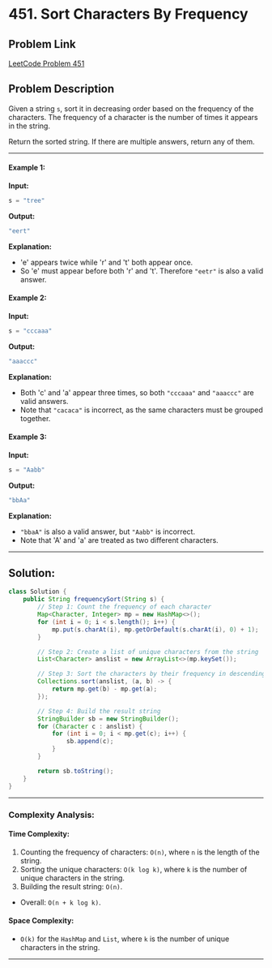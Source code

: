 # 451. Sort Characters By Frequency

## Problem Link
[LeetCode Problem 451](https://leetcode.com/problems/sort-characters-by-frequency/)

## Problem Description

Given a string `s`, sort it in decreasing order based on the frequency of the characters. The frequency of a character is the number of times it appears in the string.

Return the sorted string. If there are multiple answers, return any of them.

---
#### Example 1:
**Input:**
```java
s = "tree"
```

**Output:**
```java
"eert"
```

**Explanation:**
- 'e' appears twice while 'r' and 't' both appear once.
- So 'e' must appear before both 'r' and 't'. Therefore `"eetr"` is also a valid answer.

#### Example 2:
**Input:**
```java
s = "cccaaa"
```

**Output:**
```java
"aaaccc"
```

**Explanation:**
- Both 'c' and 'a' appear three times, so both `"cccaaa"` and `"aaaccc"` are valid answers.
- Note that `"cacaca"` is incorrect, as the same characters must be grouped together.

#### Example 3:
**Input:**
```java
s = "Aabb"
```

**Output:**
```java
"bbAa"
```

**Explanation:**
- `"bbaA"` is also a valid answer, but `"Aabb"` is incorrect.
- Note that 'A' and 'a' are treated as two different characters.

---

## Solution:

```java
class Solution {
    public String frequencySort(String s) {
        // Step 1: Count the frequency of each character
        Map<Character, Integer> mp = new HashMap<>();
        for (int i = 0; i < s.length(); i++) {
            mp.put(s.charAt(i), mp.getOrDefault(s.charAt(i), 0) + 1);
        }

        // Step 2: Create a list of unique characters from the string
        List<Character> anslist = new ArrayList<>(mp.keySet());

        // Step 3: Sort the characters by their frequency in descending order
        Collections.sort(anslist, (a, b) -> {
            return mp.get(b) - mp.get(a);
        });

        // Step 4: Build the result string
        StringBuilder sb = new StringBuilder();
        for (Character c : anslist) {
            for (int i = 0; i < mp.get(c); i++) {
                sb.append(c);
            }
        }

        return sb.toString();
    }
}
```

---

### Complexity Analysis:

#### Time Complexity:
1. Counting the frequency of characters: `O(n)`, where `n` is the length of the string.
2. Sorting the unique characters: `O(k log k)`, where `k` is the number of unique characters in the string.
3. Building the result string: `O(n)`.
- Overall: `O(n + k log k)`.

#### Space Complexity:
- `O(k)` for the `HashMap` and `List`, where `k` is the number of unique characters in the string.

---

